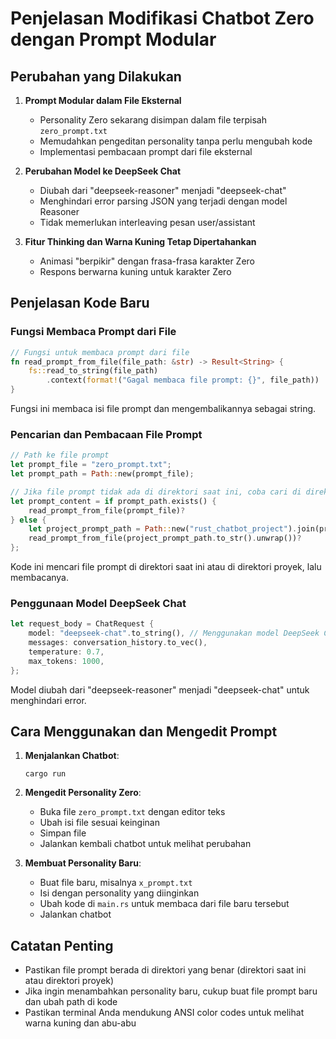 # Penjelasan Modifikasi Chatbot Zero dengan Prompt Modular

## Perubahan yang Dilakukan

1. **Prompt Modular dalam File Eksternal**
   - Personality Zero sekarang disimpan dalam file terpisah `zero_prompt.txt`
   - Memudahkan pengeditan personality tanpa perlu mengubah kode
   - Implementasi pembacaan prompt dari file eksternal

2. **Perubahan Model ke DeepSeek Chat**
   - Diubah dari "deepseek-reasoner" menjadi "deepseek-chat"
   - Menghindari error parsing JSON yang terjadi dengan model Reasoner
   - Tidak memerlukan interleaving pesan user/assistant

3. **Fitur Thinking dan Warna Kuning Tetap Dipertahankan**
   - Animasi "berpikir" dengan frasa-frasa karakter Zero
   - Respons berwarna kuning untuk karakter Zero

## Penjelasan Kode Baru

### Fungsi Membaca Prompt dari File
```rust
// Fungsi untuk membaca prompt dari file
fn read_prompt_from_file(file_path: &str) -> Result<String> {
    fs::read_to_string(file_path)
        .context(format!("Gagal membaca file prompt: {}", file_path))
}
```
Fungsi ini membaca isi file prompt dan mengembalikannya sebagai string.

### Pencarian dan Pembacaan File Prompt
```rust
// Path ke file prompt
let prompt_file = "zero_prompt.txt";
let prompt_path = Path::new(prompt_file);

// Jika file prompt tidak ada di direktori saat ini, coba cari di direktori proyek
let prompt_content = if prompt_path.exists() {
    read_prompt_from_file(prompt_file)?
} else {
    let project_prompt_path = Path::new("rust_chatbot_project").join(prompt_file);
    read_prompt_from_file(project_prompt_path.to_str().unwrap())?
};
```
Kode ini mencari file prompt di direktori saat ini atau di direktori proyek, lalu membacanya.

### Penggunaan Model DeepSeek Chat
```rust
let request_body = ChatRequest {
    model: "deepseek-chat".to_string(), // Menggunakan model DeepSeek Chat biasa
    messages: conversation_history.to_vec(),
    temperature: 0.7,
    max_tokens: 1000,
};
```
Model diubah dari "deepseek-reasoner" menjadi "deepseek-chat" untuk menghindari error.

## Cara Menggunakan dan Mengedit Prompt

1. **Menjalankan Chatbot**:
   ```
   cargo run
   ```

2. **Mengedit Personality Zero**:
   - Buka file `zero_prompt.txt` dengan editor teks
   - Ubah isi file sesuai keinginan
   - Simpan file
   - Jalankan kembali chatbot untuk melihat perubahan

3. **Membuat Personality Baru**:
   - Buat file baru, misalnya `x_prompt.txt`
   - Isi dengan personality yang diinginkan
   - Ubah kode di `main.rs` untuk membaca dari file baru tersebut
   - Jalankan chatbot

## Catatan Penting

- Pastikan file prompt berada di direktori yang benar (direktori saat ini atau direktori proyek)
- Jika ingin menambahkan personality baru, cukup buat file prompt baru dan ubah path di kode
- Pastikan terminal Anda mendukung ANSI color codes untuk melihat warna kuning dan abu-abu
